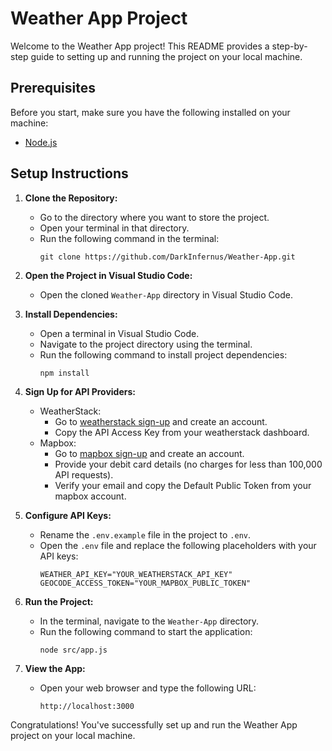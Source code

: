 # Weather App Project

Welcome to the Weather App project! This README provides a step-by-step guide to setting up and running the project on your local machine.

## Prerequisites

Before you start, make sure you have the following installed on your machine:

- [Node.js](https://nodejs.org/)

## Setup Instructions

1. **Clone the Repository:**
   - Go to the directory where you want to store the project.
   - Open your terminal in that directory.
   - Run the following command in the terminal:
     ```
     git clone https://github.com/DarkInfernus/Weather-App.git
     ```

2. **Open the Project in Visual Studio Code:**
   - Open the cloned `Weather-App` directory in Visual Studio Code.

3. **Install Dependencies:**
   - Open a terminal in Visual Studio Code.
   - Navigate to the project directory using the terminal.
   - Run the following command to install project dependencies:
     ```
     npm install
     ```

4. **Sign Up for API Providers:**
   - WeatherStack:
     - Go to [weatherstack sign-up](https://weatherstack.com/signup/free) and create an account.
     - Copy the API Access Key from your weatherstack dashboard.
   - Mapbox:
     - Go to [mapbox sign-up](https://account.mapbox.com/auth/signup/) and create an account.
     - Provide your debit card details (no charges for less than 100,000 API requests).
     - Verify your email and copy the Default Public Token from your mapbox account.

5. **Configure API Keys:**
   - Rename the `.env.example` file in the project to `.env`.
   - Open the `.env` file and replace the following placeholders with your API keys:
     ```
     WEATHER_API_KEY="YOUR_WEATHERSTACK_API_KEY"
     GEOCODE_ACCESS_TOKEN="YOUR_MAPBOX_PUBLIC_TOKEN"
     ```

6. **Run the Project:**
   - In the terminal, navigate to the `Weather-App` directory.
   - Run the following command to start the application:
     ```
     node src/app.js
     ```

7. **View the App:**
   - Open your web browser and type the following URL:
     ```
     http://localhost:3000
     ```

Congratulations! You've successfully set up and run the Weather App project on your local machine.


